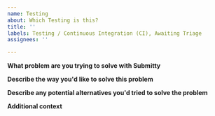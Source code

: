 ```yaml
---
name: Testing
about: Which Testing is this?
title: ''
labels: Testing / Continuous Integration (CI), Awaiting Triage
assignees: ''

---
```


**What problem are you trying to solve with Submitty**
<!-- A clear and concise description of what the problem is. -->

**Describe the way you'd like to solve this problem**
<!-- A clear and concise description of what you want to happen. -->

**Describe any potential alternatives you'd tried to solve the problem**
<!-- A clear and concise description of any alternative solutions or features you've considered. -->

**Additional context**
<!-- Add any other context or screenshots about the feature request here. -->
